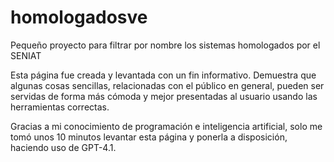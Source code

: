 # homologadosve

Pequeño proyecto para filtrar por nombre los sistemas homologados por el SENIAT

Esta página fue creada y levantada con un fin informativo. Demuestra que algunas cosas sencillas, relacionadas con el público en general, pueden ser servidas de forma más cómoda y mejor presentadas al usuario usando las herramientas correctas.

Gracias a mi conocimiento de programación e inteligencia artificial, solo me tomó unos 10 minutos levantar esta página y ponerla a disposición, haciendo uso de GPT-4.1.
